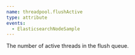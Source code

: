 ```yaml
---
name: threadpool.flushActive
type: attribute
events:
  - ElasticsearchNodeSample
---
```


The number of active threads in the flush queue.